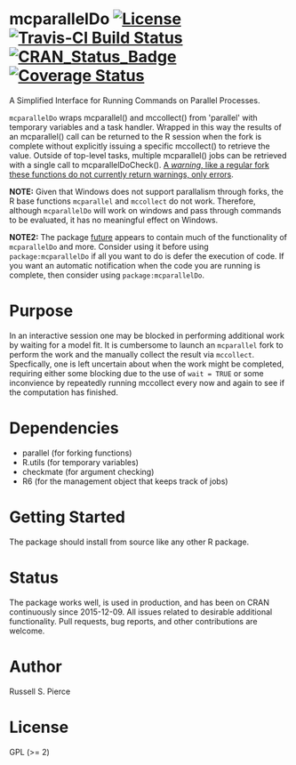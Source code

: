 # mcparallelDo [![License](http://img.shields.io/badge/license-GPL%20%28%3E=%202%29-brightgreen.svg?style=flat)](http://www.gnu.org/licenses/gpl-2.0.html)[![Travis-CI Build Status](https://travis-ci.org/drknexus/mcparallelDo.svg?branch=master)](https://travis-ci.org/drknexus/mcparallelDo)[![CRAN_Status_Badge](http://www.r-pkg.org/badges/version/mcparallelDo)](http://cran.r-project.org/package=mcparallelDo)[![Coverage Status](https://img.shields.io/codecov/c/github/drknexus/mcparallelDo/master.svg)](https://codecov.io/github/drknexus/mcparallelDo?branch=master)
A Simplified Interface for Running Commands on Parallel Processes.

`mcparallelDo` wraps mcparallel() and mccollect() from 'parallel' with temporary variables and a task handler.  Wrapped in this way the results of an mcparallel() call can be returned to the R session when the fork is complete without explicitly issuing a specific mccollect() to retrieve the value. Outside of top-level tasks, multiple mcparallel() jobs can be retrieved with a single call to mcparallelDoCheck(). [A *warning*, like a regular fork these functions do not currently return warnings, only errors](https://github.com/drknexus/mcparallelDo/issues/1).

**NOTE:** Given that Windows does not support parallalism through forks, the R base functions `mcparallel` and `mccollect` do not work.  Therefore, although `mcparallelDo` will work on windows and pass through commands to be evaluated, it has no meaningful effect on Windows.

**NOTE2:** The package [future](https://cran.r-project.org/package=future) appears to contain much of the functionality of `mcparallelDo` and more.  Consider using it before using `package:mcparallelDo` if all you want to do is defer the execution of code.  If you want an automatic notification when the code you are running is complete, then consider using `package:mcparallelDo`.

# Purpose
In an interactive session one may be blocked in performing additional work by waiting for a model fit.  It is cumbersome to launch an `mcparallel` fork to perform the work and the manually collect the result via `mccollect`.  Specfically, one is left uncertain about when the work might be completed, requiring either some blocking due to the use of `wait = TRUE` or some inconvience by repeatedly running mccollect every now and again to see if the computation has finished.

# Dependencies 

* parallel (for forking functions)
* R.utils (for temporary variables)
* checkmate (for argument checking)
* R6 (for the management object that keeps track of jobs)

# Getting Started
The package should install from source like any other R package.

# Status
The package works well, is used in production, and has been on CRAN continuously since 2015-12-09. All issues related to desirable additional functionality. Pull requests, bug reports, and other contributions are welcome.

# Author

Russell S. Pierce  

# License

GPL (>= 2)

